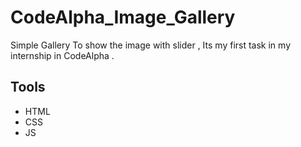 # CodeAlpha_Image_Gallery
Simple Gallery To show the image with slider , Its my first task in my internship in CodeAlpha .

## Tools
- HTML
- CSS
- JS
